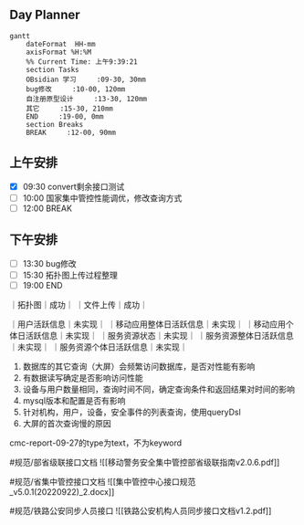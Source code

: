 ## Day Planner
```mermaid
gantt
    dateFormat  HH-mm
    axisFormat %H:%M
    %% Current Time: 上午9:39:21
    section Tasks
    OBsidian 学习     :09-30, 30mm
    bug修改     :10-00, 120mm
    自注册原型设计     :13-30, 120mm
    其它     :15-30, 210mm
    END     :19-00, 0mm
    section Breaks
    BREAK     :12-00, 90mm
```

## 上午安排
- [x] 09:30 convert剩余接口测试
- [ ] 10:00 国家集中管控性能调优，修改查询方式
- [ ] 12:00 BREAK

## 下午安排
- [ ] 13:30 bug修改
- [ ] 15:30 拓扑图上传过程整理
- [ ] 19:00 END

｜拓扑图｜成功｜
｜文件上传｜成功｜

｜用户活跃信息｜未实现｜
｜移动应用整体日活跃信息｜未实现｜
｜移动应用个体日活跃信息｜未实现｜
｜服务资源状态｜未实现｜
｜服务资源整体日活跃信息｜未实现｜
｜服务资源个体日活跃信息｜未实现｜

1.  数据库的其它查询（大屏）会频繁访问数据库，是否对性能有影响
2. 有数据读写确定是否影响访问性能
3. 设备与用户数量相同，查询时间不同，确定查询条件和返回结果对时间的影响
4. mysql版本和配置是否有影响
5. 针对机构，用户，设备，安全事件的列表查询，使用queryDsl   
6. 大屏的首次查询慢的原因

cmc-report-09-27的type为text，不为keyword


#规范/部省级联接口文档 
![[移动警务安全集中管控部省级联指南v2.0.6.pdf]]

#规范/省集中管控接口文档 
![[集中管控中心接口规范_v5.0.1(20220922)_2.docx]]

#规范/铁路公安同步人员接口
![[铁路公安机构人员同步接口文档v1.2.pdf]]

